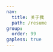 ```yaml
---
nav:
  title: 关于我
  path: /resume
group:
  order: 99
gapless: true
---
```


<code src="./index.tsx" inline />
